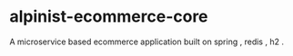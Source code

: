 # alpinist-ecommerce-core

A microservice based ecommerce application built on spring , redis , h2 .
